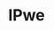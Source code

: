 ---
linkedin: https://linkedin.com/company/ipwe-com
logohandle: ipwe
sort: ipwe
title: IPwe
twitter: https://x.com/ipwe_
website: https://ipwe.com/
---